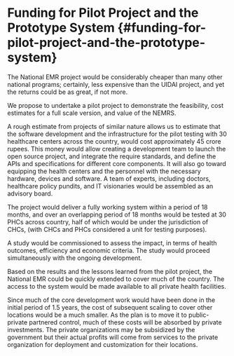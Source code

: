 # Funding for Pilot Project and the Prototype System {#funding-for-pilot-project-and-the-prototype-system}

The National EMR project would be considerably cheaper than many other national programs; certainly, less expensive than the UIDAI project, and yet the returns could be as great, if not more.

We propose to undertake a pilot project to demonstrate the feasibility, cost estimates for a full scale version, and value of the NEMRS.

A rough estimate from projects of similar nature allows us to estimate that the software development and the infrastructure for the pilot testing with 30 healthcare centers across the country, would cost approximately 45 crore rupees. This money would allow creating a development team to launch the open source project, and integrate the require standards, and define the APIs and specifications for different core components. It will also go toward equipping the health centers and the personnel with the necessary hardware, devices and software. A team of experts, including doctors, healthcare policy pundits, and IT visionaries would be assembled as an advisory board.

The project would deliver a fully working system within a period of 18 months, and over an overlapping period of 18 months would be tested at 30 PHCs across country, half of which would be under the jurisdiction of CHCs, (with CHCs and PHCs considered a unit for testing purposes).

A study would be commissioned to assess the impact, in terms of health outcomes, efficiency and economic criteria. The study would proceed simultaneously with the ongoing development.

Based on the results and the lessons learned from the pilot project, the National EMR could be quickly extended to cover much of the country. The access to the system would be made available to all private health facilities.

Since much of the core development work would have been done in the initial period of 1.5 years, the cost of subsequent scaling to cover other locations would be a much smaller. As the plan is to move it to public-private partnered control, much of these costs will be absorbed by private investments. The private organizations may be subsidized by the government but their actual profits will come from services to the private organization for deployment and customization for their locations.